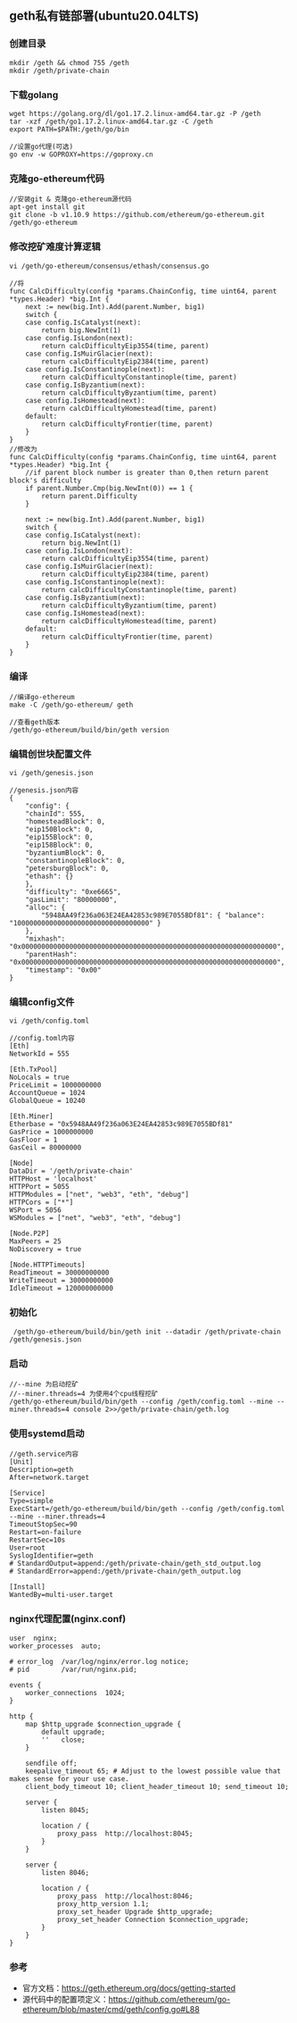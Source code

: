 ## geth私有链部署(ubuntu20.04LTS)
### 创建目录
    mkdir /geth && chmod 755 /geth
    mkdir /geth/private-chain
### 下载golang
    wget https://golang.org/dl/go1.17.2.linux-amd64.tar.gz -P /geth
    tar -xzf /geth/go1.17.2.linux-amd64.tar.gz -C /geth 
    export PATH=$PATH:/geth/go/bin

    //设置go代理(可选)
    go env -w GOPROXY=https://goproxy.cn 
### 克隆go-ethereum代码
    //安装git & 克隆go-ethereum源代码
    apt-get install git
    git clone -b v1.10.9 https://github.com/ethereum/go-ethereum.git /geth/go-ethereum

### 修改挖矿难度计算逻辑
    vi /geth/go-ethereum/consensus/ethash/consensus.go

    //将
    func CalcDifficulty(config *params.ChainConfig, time uint64, parent *types.Header) *big.Int {
        next := new(big.Int).Add(parent.Number, big1)
        switch {
        case config.IsCatalyst(next):
            return big.NewInt(1)
        case config.IsLondon(next):
            return calcDifficultyEip3554(time, parent)
        case config.IsMuirGlacier(next):
            return calcDifficultyEip2384(time, parent)
        case config.IsConstantinople(next):
            return calcDifficultyConstantinople(time, parent)
        case config.IsByzantium(next):
            return calcDifficultyByzantium(time, parent)
        case config.IsHomestead(next):
            return calcDifficultyHomestead(time, parent)
        default:
            return calcDifficultyFrontier(time, parent)
        }
    }
    //修改为
    func CalcDifficulty(config *params.ChainConfig, time uint64, parent *types.Header) *big.Int {
        //if parent block number is greater than 0,then return parent block's difficulty
        if parent.Number.Cmp(big.NewInt(0)) == 1 {
            return parent.Difficulty
        }

        next := new(big.Int).Add(parent.Number, big1)
        switch {
        case config.IsCatalyst(next):
            return big.NewInt(1)
        case config.IsLondon(next):
            return calcDifficultyEip3554(time, parent)
        case config.IsMuirGlacier(next):
            return calcDifficultyEip2384(time, parent)
        case config.IsConstantinople(next):
            return calcDifficultyConstantinople(time, parent)
        case config.IsByzantium(next):
            return calcDifficultyByzantium(time, parent)
        case config.IsHomestead(next):
            return calcDifficultyHomestead(time, parent)
        default:
            return calcDifficultyFrontier(time, parent)
        }
	}

### 编译
    //编译go-ethereum
    make -C /geth/go-ethereum/ geth

    //查看geth版本
    /geth/go-ethereum/build/bin/geth version

<!-- #### 方式2：下载geth可执行文件（稳定版）
    mkdir -p /geth/go-ethereum/build/bin

    wget https://gethstore.blob.core.windows.net/builds/geth-linux-amd64-1.10.9-eae3b194.tar.gz -P /geth/go-ethereum/build/bin

    tar -xzf /geth/go-ethereum/build/bin/geth-linux-amd64-1.10.9-eae3b194.tar.gz -C /geth/go-ethereum/build/bin

    mv /geth/go-ethereum/build/bin/geth-linux-amd64-1.10.9-eae3b194/* /geth/go-ethereum/build/bin
    
    rm -rf /geth/go-ethereum/build/bin/geth-linux-amd64-1.10.9-eae3b194 -->

### 编辑创世块配置文件
    vi /geth/genesis.json

    //genesis.json内容
    {
        "config": {
        "chainId": 555,
        "homesteadBlock": 0,
        "eip150Block": 0,
        "eip155Block": 0,
        "eip158Block": 0,
        "byzantiumBlock": 0,
        "constantinopleBlock": 0,
        "petersburgBlock": 0,
        "ethash": {}
        },
        "difficulty": "0xe6665",
        "gasLimit": "80000000",
        "alloc": {
            "5948AA49f236a063E24EA42853c989E7055BDf81": { "balance": "1000000000000000000000000000000000" }
        },
        "mixhash": "0x0000000000000000000000000000000000000000000000000000000000000000",
        "parentHash": "0x0000000000000000000000000000000000000000000000000000000000000000",
        "timestamp": "0x00"
    }
### 编辑config文件
    vi /geth/config.toml

    //config.toml内容
    [Eth]
    NetworkId = 555

    [Eth.TxPool]
    NoLocals = true
    PriceLimit = 1000000000
    AccountQueue = 1024
    GlobalQueue = 10240

    [Eth.Miner]
    Etherbase = "0x5948AA49f236a063E24EA42853c989E7055BDf81"
    GasPrice = 1000000000
    GasFloor = 1
    GasCeil = 80000000

    [Node]
    DataDir = '/geth/private-chain'
    HTTPHost = 'localhost'
    HTTPPort = 5055
    HTTPModules = ["net", "web3", "eth", "debug"]
    HTTPCors = ["*"]
    WSPort = 5056
    WSModules = ["net", "web3", "eth", "debug"]

    [Node.P2P]
    MaxPeers = 25
    NoDiscovery = true

    [Node.HTTPTimeouts]
    ReadTimeout = 30000000000
    WriteTimeout = 30000000000
    IdleTimeout = 120000000000

### 初始化
     /geth/go-ethereum/build/bin/geth init --datadir /geth/private-chain /geth/genesis.json
### 启动
    //--mine 为启动挖矿
    //--miner.threads=4 为使用4个cpu线程挖矿
    /geth/go-ethereum/build/bin/geth --config /geth/config.toml --mine --miner.threads=4 console 2>>/geth/private-chain/geth.log 

### 使用systemd启动
    //geth.service内容
    [Unit]	
    Description=geth
    After=network.target

    [Service]
    Type=simple	
    ExecStart=/geth/go-ethereum/build/bin/geth --config /geth/config.toml --mine --miner.threads=4
    TimeoutStopSec=90
    Restart=on-failure
    RestartSec=10s
    User=root
    SyslogIdentifier=geth
    # StandardOutput=append:/geth/private-chain/geth_std_output.log
    # StandardError=append:/geth/private-chain/geth_output.log

    [Install]	
    WantedBy=multi-user.target    

### nginx代理配置(nginx.conf)
    user  nginx;
    worker_processes  auto;

    # error_log  /var/log/nginx/error.log notice;
    # pid        /var/run/nginx.pid;

    events {
        worker_connections  1024;
    }

    http {
        map $http_upgrade $connection_upgrade {
            default upgrade;
            ''   close;
        }

        sendfile off;
        keepalive_timeout 65; # Adjust to the lowest possible value that makes sense for your use case.
        client_body_timeout 10; client_header_timeout 10; send_timeout 10;

        server {
            listen 8045;

            location / {
                proxy_pass  http://localhost:8045;
            }
        }

        server {
            listen 8046;

            location / {
                proxy_pass  http://localhost:8046;
                proxy_http_version 1.1;
                proxy_set_header Upgrade $http_upgrade;
                proxy_set_header Connection $connection_upgrade;
            }
        }
    }

### 参考
- 官方文档：https://geth.ethereum.org/docs/getting-started
- 源代码中的配置项定义：https://github.com/ethereum/go-ethereum/blob/master/cmd/geth/config.go#L88